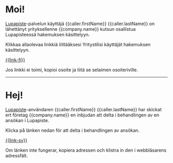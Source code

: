# Moi!

[Lupapiste](https://www.lupapiste.fi/)-palvelun k&auml;ytt&auml;j&auml; {{caller.firstName}} {{caller.lastName}} on
l&auml;hett&auml;nyt yrityksellenne {{company.name}} kutsun osallistua Lupapisteessä hakemuksen k&auml;sittelyyn.

Klikkaa allaolevaa linkki&auml; liitt&auml;&auml;ksesi Yritystilisi käyttäjät hakemuksen k&auml;sittelyyn.

  [{{link-fi}}]({{link-fi}})

Jos linkki ei toimi, kopioi osoite ja liit&auml; se selaimen osoiteriville.

---

# Hej!

[Lupapiste](https://www.lupapiste.fi/)-anv&auml;ndaren {{caller.firstName}} {{caller.lastName}} har skickat
ert f&ouml;retag {{company.name}} en inbjudan att delta i behandlingen av en ans&ouml;kan i Lupapiste.

Klicka p&aring; l&auml;nken nedan f&ouml;r att delta i behandlingen av ans&ouml;kan.

 [{{link-sv}}]({{link-sv}})

Om l&auml;nken inte fungerar, kopiera adressen och klistra in den i webbl&auml;sarens adressf&auml;lt.


